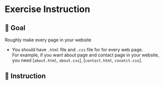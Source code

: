 # Exercise Instruction

## 🔔 Goal

Roughly make every page in your website
- You should have `.html` file and `.css` file for for every web page. <br />
For example, if you want about page and contact page in your website, you need [`about.html`, `about.css`], [`contact.html`, `conatct.css`].


## 📑 Instruction

